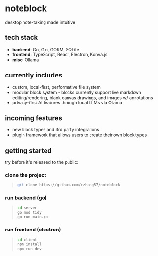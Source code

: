 # noteblock

desktop note-taking made intuitive

## tech stack

- **backend**: Go, Gin, GORM, SQLite
- **frontend**: TypeScript, React, Electron, Konva.js
- **misc**: Ollama

## currently includes

- custom, local-first, performative file system
- modular block system - blocks currently support live markdown editing/rendering, blank canvas drawings, and images w/ annotations
- privacy-first AI features through local LLMs via Ollama

## incoming features

- new block types and 3rd party integrations
- plugin framework that allows users to create their own block types

## getting started

try before it's released to the public:

### clone the project

> ```bash
> git clone https://github.com/rzhang57/noteblock

### run backend (go)

>```bash
> cd server
> go mod tidy
> go run main.go

### run frontend (electron)

> ```bash
> cd client
> npm install
> npm run dev
